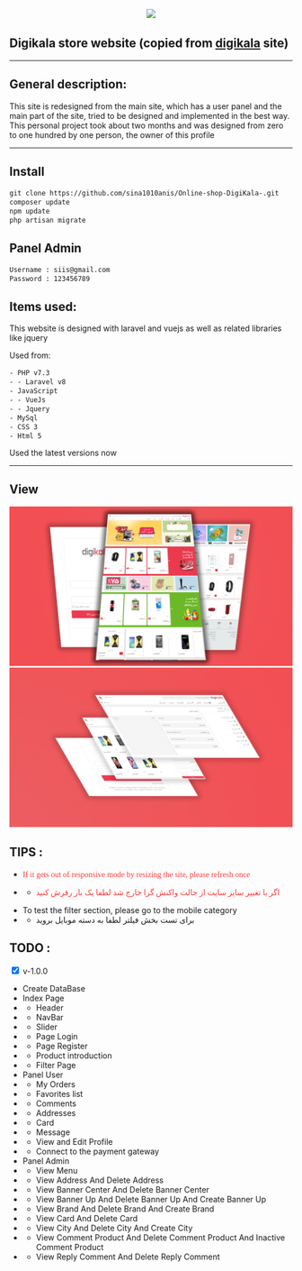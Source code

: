 <p align="center"><a href="https://www.digikala.com/" target="_blank"><img src="https://www.digikala.com/static/files/bc60cf05.svg" width="400"></a></p>


## Digikala store website (copied from <a href="https://www.digikala.com/">digikala</a> site)
<hr>

## General description:
This site is redesigned from the main site, which has a user panel and the main part of the site, tried to be designed and implemented in the best way.
This personal project took about two months and was designed from zero to one hundred by one person, the owner of this profile

<hr>

## Install
    git clone https://github.com/sina1010anis/Online-shop-DigiKala-.git
    composer update
    npm update
    php artisan migrate

## Panel Admin
    Username : siis@gmail.com
    Password : 123456789

## Items used:

This website is designed with laravel and vuejs as well as related libraries like jquery

Used from:

    - PHP v7.3
    - - Laravel v8
    - JavaScript
    - - VueJs
    - - Jquery
    - MySql
    - CSS 3
    - Html 5

Used the latest versions now

<hr>

## View 

<img src="/public/data/image/image banner/view_all.png">

<img src="/public/data/image/view2.jpg">

## TIPS :
- <p style="font-family: IRANYekan;color: #ff3c3c">If it gets out of responsive mode by resizing the site, please refresh once</p>
- - <p style="font-family: IRANYekan;color: #ff3c3c">اگر با تغییر سایز سایت از حالت واکنش گرا خارج شد لطفا یک بار رفرش کنید</p>
- To test the filter section, please go to the mobile category
- - برای تست بخش فیلتر لطفا به دسته موبایل بروید
    

## TODO :

<input type="checkbox" checked> v-1.0.0

- Create DataBase
- Index Page
- -  Header
- -  NavBar
- -  Slider
- -  Page Login
- -  Page Register
- -  Product introduction
- -  Filter Page
- Panel User
- - My Orders
- - Favorites list
- - Comments
- - Addresses
- - Card
- - Message
- - View and Edit Profile
- - Connect to the payment gateway
- Panel Admin
- -  View Menu
- -  View Address And Delete Address
- -  View Banner Center And Delete Banner Center
- -  View Banner Up And Delete Banner Up And Create Banner Up
- -  View Brand And Delete Brand And Create Brand
- -  View Card And Delete Card
- -  View City And Delete City And Create City
- -  View Comment Product And Delete Comment Product And Inactive Comment Product
- -  View Reply Comment And Delete Reply Comment

